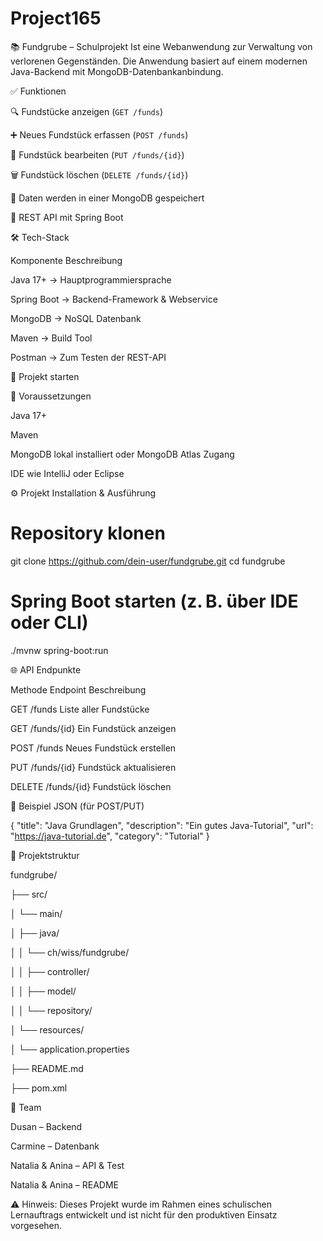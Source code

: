 # Project165


📚 Fundgrube – Schulprojekt
Ist eine Webanwendung zur Verwaltung von verlorenen Gegenständen. Die Anwendung basiert auf einem modernen Java-Backend mit MongoDB-Datenbankanbindung.

✅ Funktionen

🔍 Fundstücke anzeigen (`GET /funds`)

➕ Neues Fundstück erfassen (`POST /funds`)

📝 Fundstück bearbeiten (`PUT /funds/{id}`)

🗑️ Fundstück löschen (`DELETE /funds/{id}`)

💾 Daten werden in einer MongoDB gespeichert


🔗 REST API mit Spring Boot

🛠️ Tech-Stack

Komponente	      Beschreibung

Java 17+      ->  Hauptprogrammiersprache

Spring Boot	  ->	Backend-Framework & Webservice

MongoDB	      ->	NoSQL Datenbank

Maven	        ->	Build Tool

Postman	      ->	Zum Testen der REST-API


🚀 Projekt starten


🔧 Voraussetzungen

Java 17+

Maven

MongoDB lokal installiert oder MongoDB Atlas Zugang

IDE wie IntelliJ oder Eclipse


⚙️ Projekt Installation & Ausführung

# Repository klonen
git clone https://github.com/dein-user/fundgrube.git
cd fundgrube

# Spring Boot starten (z. B. über IDE oder CLI)
./mvnw spring-boot:run


🌐 API Endpunkte

Methode	Endpoint	    Beschreibung

GET	    /funds	      Liste aller Fundstücke

GET	    /funds/{id}	  Ein Fundstück anzeigen

POST	  /funds	      Neues Fundstück erstellen

PUT	    /funds/{id}	  Fundstück aktualisieren

DELETE	/funds/{id}	  Fundstück löschen


🧪 Beispiel JSON (für POST/PUT)

{
  "title": "Java Grundlagen",
  "description": "Ein gutes Java-Tutorial",
  "url": "https://java-tutorial.de",
  "category": "Tutorial"
}


📁 Projektstruktur

fundgrube/

├── src/

│   └── main/

│       ├── java/

│       │   └── ch/wiss/fundgrube/

│       │       ├── controller/

│       │       ├── model/

│       │       └── repository/

│       └── resources/

│           └── application.properties

├── README.md

├── pom.xml


👥 Team

Dusan – Backend 

Carmine – Datenbank

Natalia & Anina – API & Test

Natalia & Anina – README 


⚠️ Hinweis: Dieses Projekt wurde im Rahmen eines schulischen Lernauftrags entwickelt und ist nicht für den produktiven Einsatz vorgesehen.
